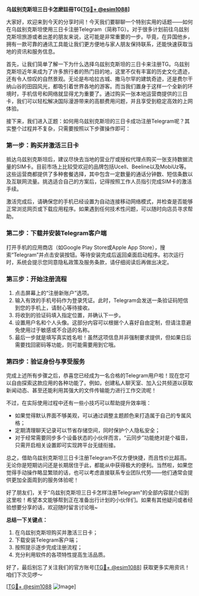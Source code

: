 **乌兹别克斯坦三日卡怎麽註冊TG[[TG💪+ @esim1088](https://t.me/s/esim1088)]**

大家好，欢迎来到今天的分享时间！今天我们要聊聊一个特别实用的话题——如何在乌兹别克斯坦使用三日卡注册Telegram（简称TG）。对于很多计划前往乌兹别克斯坦旅游或者出差的朋友来说，这可能是非常重要的一步。毕竟，在异国他乡，拥有一款可靠的通讯工具能让我们更方便地与家人朋友保持联系，还能快速获取当地的资讯和服务信息。

首先，让我们简单了解一下为什么选择乌兹别克斯坦的三日卡来注册TG。乌兹别克斯坦近年来成为了许多旅行者的热门目的地，这里不仅有丰富的历史文化遗迹，还有令人惊叹的自然景观。无论是布哈拉古城、撒马尔罕的建筑奇迹，还是费尔干纳山谷的田园风光，都吸引着世界各地的游客。而当我们置身于这样一个全新的环境时，手机信号和网络就显得尤为重要了。通过购买一张本地运营商提供的三日卡，我们可以轻松解决国际漫游带来的高额费用问题，并且享受到稳定高效的上网体验。

接下来，我们进入正题：如何用乌兹别克斯坦的三日卡成功注册Telegram呢？其实整个过程并不复杂，只需要按照以下步骤操作即可：

### 第一步：购买并激活三日卡

抵达乌兹别克斯坦后，建议尽快去当地的营业厅或授权代理点购买一张支持数据流量的SIM卡。目前市场上比较受欢迎的品牌包括Ucell、Beeline以及MobiUz等。这些运营商都提供了多种套餐选择，其中包含一定数量的通话分钟数、短信条数以及互联网流量。挑选适合自己的方案后，记得按照工作人员指引完成SIM卡的激活手续。

激活完成后，请确保您的手机已经设置为自动连接移动网络模式，并检查是否能够正常浏览网页或下载应用程序。如果遇到任何技术性问题，可以随时向店员寻求帮助。

### 第二步：下载并安装Telegram客户端

打开手机的应用商店（如Google Play Store或Apple App Store），搜索“Telegram”并点击安装按钮。等待安装完成后返回桌面启动程序。初次运行时，系统会提示您同意隐私政策及服务条款，请仔细阅读后再做出决定。

### 第三步：开始注册流程

1. 点击屏幕上的“注册新账户”选项。
2. 输入有效的手机号码作为登录凭证。此时，Telegram会发送一条验证码短信到您的手机上，请耐心等待接收。
3. 将收到的验证码填入指定位置，并确认下一步。
4. 设置用户名和个人头像。这部分内容可以根据个人喜好自由定制，但请注意避免使用过于敏感或不合适的名称。
5. 最后一步就是填写真实姓名啦！虽然这项信息并非强制要求提供，但如果日后需要找回密码等功能，则可能需要用到它哦。

### 第四步：验证身份与享受服务

完成上述所有步骤之后，恭喜您已经成为一名合格的Telegram用户啦！现在您可以自由探索这款应用的各种功能了。例如，创建私人聊天室、加入公共频道以获取新闻动态、甚至还能利用其强大的文件传输能力进行工作交流呢！

不过，在实际使用过程中还有一些小技巧可以帮助提升效率哦：

- 如果觉得默认界面不够美观，可以通过调整主题颜色来打造属于自己的专属风格；
- 定期清理聊天记录可以节省存储空间，同时保护个人隐私安全；
- 对于经常需要同步多个设备状态的小伙伴而言，“云同步”功能绝对是个福音，只需开启相关设置即可实现跨平台无缝衔接。

总之，借助乌兹别克斯坦三日卡注册Telegram不仅方便快捷，而且性价比超高。无论你是短期访问还是长期居住于此，都能从中获得极大的便利。当然啦，如果您觉得手动操作略显繁琐的话，也可以考虑直接联系专业团队代劳——他们通常会提供更加全面周到的服务体验呢！

好了朋友们，关于“乌兹别克斯坦三日卡怎样注册Telegram”的全部内容就介绍到这里啦！希望本文能够帮到正在准备出行计划的小伙伴们。如果有其他疑问或者经验想要分享的话，欢迎随时留言讨论哦~

**总结一下关键点：**
1. 在乌兹别克斯坦购买并激活三日卡；
2. 下载安装Telegram客户端；
3. 按照提示逐步完成注册流程；
4. 充分利用软件的各项特性提高生活品质。

好了，最后别忘了关注我们的官方账号[[TG💪+ @esim1088](https://t.me/s/esim1088)] 获取更多实用资讯！咱们下次见啰～

[[TG💪+ @esim1088](https://t.me/s/esim1088) ![Image](https://i.postimg.cc/4NQfJmqS/Snipaste-2025-05-13-00-14-12.png)]
